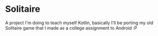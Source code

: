 # Solitaire

A project I'm doing to teach myself Kotlin, basically I'll be porting my old Solitaire game that I made as a college assignment to Android :P
